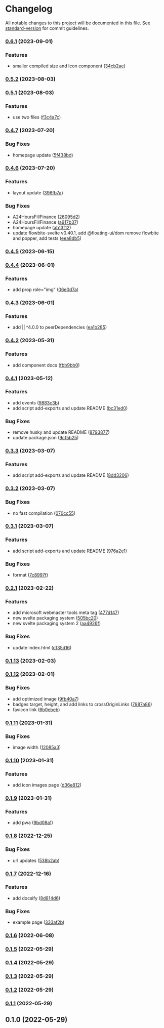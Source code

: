 # Changelog

All notable changes to this project will be documented in this file. See [standard-version](https://github.com/conventional-changelog/standard-version) for commit guidelines.

### [0.6.1](https://github.com/shinokada/svelte-remix-icons/compare/v0.5.2...v0.6.1) (2023-09-01)


### Features

* smaller compiled size and Icon component ([34cb2ae](https://github.com/shinokada/svelte-remix-icons/commit/34cb2ae5520e78ee32af7a3624078c3bf91e947e))

### [0.5.2](https://github.com/shinokada/svelte-remix-icons/compare/v0.5.1...v0.5.2) (2023-08-03)

### [0.5.1](https://github.com/shinokada/svelte-remix-icons/compare/v0.4.7...v0.5.1) (2023-08-03)

### Features

- use two files ([f3c4a7c](https://github.com/shinokada/svelte-remix-icons/commit/f3c4a7c77b20e6c751ae1c1e025f0bf507451fa1))

### [0.4.7](https://github.com/shinokada/svelte-remix-icons/compare/v0.4.6...v0.4.7) (2023-07-20)

### Bug Fixes

- homepage update ([5f438bd](https://github.com/shinokada/svelte-remix-icons/commit/5f438bd75ca49632a5c2087186e8160e460cbbe3))

### [0.4.6](https://github.com/shinokada/svelte-remix-icons/compare/v0.4.5...v0.4.6) (2023-07-20)

### Features

- layout update ([396fb7a](https://github.com/shinokada/svelte-remix-icons/commit/396fb7a18f3778c293667ee4543cae6cf53d0b00))

### Bug Fixes

- A24HoursFillFinance ([26095d2](https://github.com/shinokada/svelte-remix-icons/commit/26095d2fc47fe40abc2541ff3d9a1bc8fb57db6d))
- A24HoursFillFinance ([a917b37](https://github.com/shinokada/svelte-remix-icons/commit/a917b378ca2530af2139c2b70a5a136715aae1c7))
- homepage update ([ab13f12](https://github.com/shinokada/svelte-remix-icons/commit/ab13f124366ee29c5ab567a732c2c8d5e6895b8f))
- update flowbite-svelte v0.40.1, add @floating-ui/dom remove flowbite and popper, add tests ([eea8db5](https://github.com/shinokada/svelte-remix-icons/commit/eea8db5f11164af5f4c3bf8dc1a40b47ebadbabb))

### [0.4.5](https://github.com/shinokada/svelte-remix-icons/compare/v0.4.4...v0.4.5) (2023-06-15)

### [0.4.4](https://github.com/shinokada/svelte-remix-icons/compare/v0.4.3...v0.4.4) (2023-06-01)

### Features

- add prop role="img" ([06e0d7a](https://github.com/shinokada/svelte-remix-icons/commit/06e0d7ae84d6e418f9c5dc7eb139d9255802a662))

### [0.4.3](https://github.com/shinokada/svelte-remix-icons/compare/v0.4.2...v0.4.3) (2023-06-01)

### Features

- add || ^4.0.0 to peerDependencies ([ea1b285](https://github.com/shinokada/svelte-remix-icons/commit/ea1b285ad5fda8b45c4d5428982be9a550723130))

### [0.4.2](https://github.com/shinokada/svelte-remix-icons/compare/v0.4.1...v0.4.2) (2023-05-31)

### Features

- add component docs ([fbb9bb0](https://github.com/shinokada/svelte-remix-icons/commit/fbb9bb0769845db9f6b8daaae3b338e10a2071d5))

### [0.4.1](https://github.com/shinokada/svelte-remix-icons/compare/v0.3.3...v0.4.1) (2023-05-12)

### Features

- add events ([9883c3b](https://github.com/shinokada/svelte-remix-icons/commit/9883c3b9548af7a11d3cca889d566747979980e1))
- add script add-exports and update README ([bc31ed0](https://github.com/shinokada/svelte-remix-icons/commit/bc31ed03cd5deb65d9bf9fda19ce9628ceca12bf))

### Bug Fixes

- remove husky and update README ([8793877](https://github.com/shinokada/svelte-remix-icons/commit/87938771a205380e3a7e23bc95e9a0081b06526e))
- update package.json ([9cf5b25](https://github.com/shinokada/svelte-remix-icons/commit/9cf5b252e351d0fc1094529bddab6867c1224089))

### [0.3.3](https://github.com/shinokada/svelte-remix-icons/compare/v0.3.2...v0.3.3) (2023-03-07)

### Features

- add script add-exports and update README ([8dd3206](https://github.com/shinokada/svelte-remix-icons/commit/8dd32064d13f2ae02ab6145518b559f958f6dad7))

### [0.3.2](https://github.com/shinokada/svelte-remix-icons/compare/v0.3.1...v0.3.2) (2023-03-07)

### Bug Fixes

- no fast compilation ([070cc55](https://github.com/shinokada/svelte-remix-icons/commit/070cc556384d9a91ad15bc1bea37ad3c6756a17d))

### [0.3.1](https://github.com/shinokada/svelte-remix-icons/compare/v0.2.1...v0.3.1) (2023-03-07)

### Features

- add script add-exports and update README ([976a2e1](https://github.com/shinokada/svelte-remix-icons/commit/976a2e1b95e2ea82eeff749bcc8429b78a9791ca))

### Bug Fixes

- format ([7c8997f](https://github.com/shinokada/svelte-remix-icons/commit/7c8997fe6342edc9862c8a44a3fb9cd4837432c3))

### [0.2.1](https://github.com/shinokada/svelte-remix-icons/compare/v0.1.13...v0.2.1) (2023-02-22)

### Features

- add microsoft webmaster tools meta tag ([477d147](https://github.com/shinokada/svelte-remix-icons/commit/477d147a475cf351fa82b9626e87e1238c5afee8))
- new svelte packaging system ([505bc20](https://github.com/shinokada/svelte-remix-icons/commit/505bc205e4cd228588874a1911cc403c3a0d3fea))
- new svelte packaging system 2 ([aa4926f](https://github.com/shinokada/svelte-remix-icons/commit/aa4926f64386dfa150bfa61cdb62d29d512cc6b7))

### Bug Fixes

- update index.html ([c135d16](https://github.com/shinokada/svelte-remix-icons/commit/c135d16995a236ae1a511bb26b88e2677a4a26aa))

### [0.1.13](https://github.com/shinokada/svelte-remix-icons/compare/v0.1.12...v0.1.13) (2023-02-03)

### [0.1.12](https://github.com/shinokada/svelte-remix-icons/compare/v0.1.11...v0.1.12) (2023-02-01)

### Bug Fixes

- add optimized image ([9fb40a7](https://github.com/shinokada/svelte-remix-icons/commit/9fb40a70a551fd35d0594c50abdf090fc182b62c))
- badges target, height, and add links to crossOriginLinks ([7987a86](https://github.com/shinokada/svelte-remix-icons/commit/7987a862dafd777c0b7d39f6e7b3375977d52fe5))
- favicon link ([6b0ebeb](https://github.com/shinokada/svelte-remix-icons/commit/6b0ebeb4e77c2fb807c017d34efbb9663e60486f))

### [0.1.11](https://github.com/shinokada/svelte-remix-icons/compare/v0.1.10...v0.1.11) (2023-01-31)

### Bug Fixes

- image width ([12085a3](https://github.com/shinokada/svelte-remix-icons/commit/12085a3043fe012c7f058d3991c2ca63b09edc73))

### [0.1.10](https://github.com/shinokada/svelte-remix-icons/compare/v0.1.9...v0.1.10) (2023-01-31)

### Features

- add icon images page ([d36e812](https://github.com/shinokada/svelte-remix-icons/commit/d36e812185dd945d75bc7a3f3b06efdca07d0e15))

### [0.1.9](https://github.com/shinokada/svelte-remix-icons/compare/v0.1.8...v0.1.9) (2023-01-31)

### Features

- add pwa ([9bd08a1](https://github.com/shinokada/svelte-remix-icons/commit/9bd08a16ced80fd53f3ab62681e38788d929deb1))

### [0.1.8](https://github.com/shinokada/svelte-remix-icons/compare/v0.1.7...v0.1.8) (2022-12-25)

### Bug Fixes

- url updates ([538b2ab](https://github.com/shinokada/svelte-remix-icons/commit/538b2ab67510ea9cb43d70f74d90202ce9846d2f))

### [0.1.7](https://github.com/shinokada/svelte-remix-icons/compare/v0.1.6...v0.1.7) (2022-12-16)

### Features

- add docsify ([8d814d6](https://github.com/shinokada/svelte-remix-icons/commit/8d814d6d5c9121cf5a8f07e3ee6df5d58bad5f8a))

### Bug Fixes

- example page ([333af2b](https://github.com/shinokada/svelte-remix-icons/commit/333af2b001e94b524ddaf465cf17ddedc9559968))

### [0.1.6](https://github.com/shinokada/svelte-remix-icons/compare/v0.1.5...v0.1.6) (2022-06-08)

### [0.1.5](https://github.com/shinokada/svelte-remix-icons/compare/v0.1.4...v0.1.5) (2022-05-29)

### [0.1.4](https://github.com/shinokada/svelte-remix-icons/compare/v0.1.3...v0.1.4) (2022-05-29)

### [0.1.3](https://github.com/shinokada/svelte-remix-icons/compare/v0.1.2...v0.1.3) (2022-05-29)

### [0.1.2](https://github.com/shinokada/svelte-remix-icons/compare/v0.1.1...v0.1.2) (2022-05-29)

### [0.1.1](https://github.com/shinokada/svelte-remix-icons/compare/v0.1.0...v0.1.1) (2022-05-29)

## 0.1.0 (2022-05-29)
